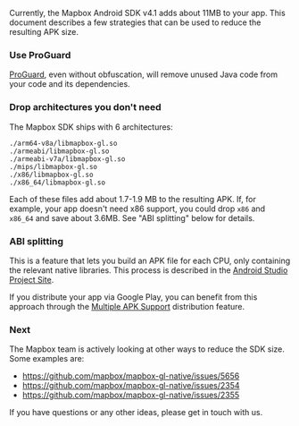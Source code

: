 Currently, the Mapbox Android SDK v4.1 adds about 11MB to your app. This document describes a few strategies that can be used to reduce the resulting APK size.

### Use ProGuard

[ProGuard](https://developer.android.com/studio/build/shrink-code.html), even without obfuscation, will remove unused Java code from your code and its dependencies.

### Drop architectures you don't need

The Mapbox SDK ships with 6 architectures:

```
./arm64-v8a/libmapbox-gl.so
./armeabi/libmapbox-gl.so
./armeabi-v7a/libmapbox-gl.so
./mips/libmapbox-gl.so
./x86/libmapbox-gl.so
./x86_64/libmapbox-gl.so
```

Each of these files add about 1.7-1.9 MB to the resulting APK. If, for example, your app doesn't need x86 support, you could drop `x86` and `x86_64` and save about 3.6MB. See "ABI splitting" below for details.

### ABI splitting

This is a feature that lets you build an APK file for each CPU, only containing the relevant native libraries. This process is described in the [Android Studio Project Site](http://tools.android.com/tech-docs/new-build-system/user-guide/apk-splits#TOC-ABIs-Splits).

If you distribute your app via Google Play, you can benefit from this approach through the [Multiple APK Support](https://developer.android.com/google/play/publishing/multiple-apks.html) distribution feature.

### Next

The Mapbox team is actively looking at other ways to reduce the SDK size. Some examples are:
* https://github.com/mapbox/mapbox-gl-native/issues/5656
* https://github.com/mapbox/mapbox-gl-native/issues/2354
* https://github.com/mapbox/mapbox-gl-native/issues/2355

If you have questions or any other ideas, please get in touch with us.